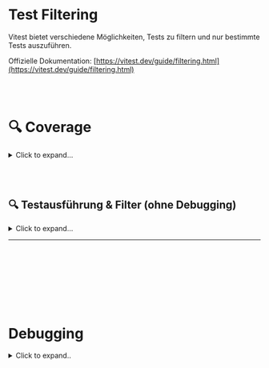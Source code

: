 # Test Filtering

Vitest bietet verschiedene Möglichkeiten, Tests zu filtern und nur bestimmte Tests auszuführen.

Offizielle Dokumentation: [https://vitest.dev/guide/filtering.html](https://vitest.dev/guide/filtering.html)


<br><br>


# 🔍 Coverage

<details><summary>Click to expand...</summary>


# Run specific test and only coverage for this test
```shell
npx vitest run test/unit/services/evident/EvidentService/abbreviation.test.ts --coverage --coverage.include="src/main/services/evident/EvidentService/abbreviation.ts"
```

</details>





<br><br>






## 🔍 Testausführung & Filter (ohne Debugging)

<details><summary>Click to expand...</summary>

### 📁 Einzelne Datei ausführen

```bash
npx vitest run path/to/your/test-file.test.ts
```

✅ Führt **nur diese eine Datei** aus  
✅ Ideal für gezielte Test-Sessions ohne `test.only`  
✅ Funktioniert auch mit Globs:

```bash
npx vitest run "tests/unit/**/*.test.ts"
```

---

### 🎯 Test nach Name filtern

```bash
npx vitest run -t "spezifischer Testname"
```

Oder mit Regex:

```bash
npx vitest run -t "/RegEx.*Pattern/"
```

✅ Führt **nur Tests aus**, deren Name exakt oder per Regex matcht  
✅ Kombinierbar mit Datei:

```bash
npx vitest run path/to/file.test.ts -t "spezifischer Test"
```

---

### 🔍 Tests per CLI nur bestimmte Suiten laufen lassen

Mit `--include`:

```bash
npx vitest run --include src/components/Button/*.test.ts
```

Oder mehrere:

```bash
npx vitest run --include "tests/unit/**/*.test.ts" "tests/integration/**/*.test.ts"
```

---

### ⏳ Timeout setzen

```bash
npx vitest run --testTimeout=30000
```

Setzt Timeout für alle Tests auf 30 Sekunden – kein Warten auf Zombies 🧟‍♂️

---

### 🧪 Typechecking + Coverage in einem Rutsch

```bash
npx vitest run --typecheck --coverage
```

✅ Type Safety  
✅ Test Coverage  
✅ Kein Debug-Modus, einfach durchlaufen lassen

---

### ⚡ Mehr Speed (ohne Threads = sequentiell)

```bash
npx vitest run --threads=false
```

Perfekt für flaky Tests, race conditions, oder wenn du CI/CD-Ticks debuggen willst (aber ohne richtigen Debugger).

---

### 🧠 Pro-Tipp: Custom Scripts

```json
"scripts": {
  "test:file": "vitest run path/to/file.test.ts",
  "test:unit": "vitest run tests/unit",
  "test:name": "vitest run -t 'mein testname'"
}
```

Dann einfach:

```bash
npm run test:file
```

oder via VS Code „Debug Script“.

---

### 🔚 TL;DR

| Use Case                     | Befehl                                                                 |
|-----------------------------|------------------------------------------------------------------------|
| Einzeldatei                 | `vitest run path/to/file.test.ts`                                      |
| Test nach Name              | `vitest run -t "testname"`                                             |
| Datei + Testname kombinieren | `vitest run path/to/file -t "testname"`                                |
| Typecheck + Coverage        | `vitest run --typecheck --coverage`                                   |
| Ohne Parallelisierung       | `vitest run --threads=false`                                          |

---

💥 Damit testest du gezielt, präzise und ohne `.only` – wie ein Scharfschütze im Test-Dschungel 🥷

</details>

---




























<br><br>
---
<br><br>


# Debugging


<details><summary>Click to expand..</summary>



## .only

<details><summary>Click to expand..</summary>

Mit `.only` können bestimmte Tests oder Testsuiten ausgewählt werden, die ausgeführt werden sollen.

Offizielle Dokumentation: [https://vitest.dev/guide/filtering#selecting-suites-and-tests-to-run](https://vitest.dev/guide/filtering#selecting-suites-and-tests-to-run)



```ts
test.only('macht dies und das', () => {
  // Testinhalt
})
```

Oder auf `describe`-Ebene:

```ts
describe.only('Gruppe von Tests', () => {
  test('macht A', () => {})
})
```






In der aktuellen Version sollte dies wie erwartet funktionieren und nur der ausgewählte Test sollte ausgeführt werden, nicht alle anderen parallel dazu. Falls nicht, gibt es hier einige Workarounds:

### Script für Linux (Bash)

```shell
grep --exclude-dir=node_modules -rl . -e 'test.only\|it.only\|describe.only' --null | tr '\n' ' ' | xargs -0 npx vitest | grep . || npx vitest --coverage
```

### Script für Windows (PowerShell)

Diese Lösung erstellt eine neue Konfiguration mit nur den Dateien, die `.only` enthalten:

```powershell
# Finde rekursiv alle Dateien im 'test'-Verzeichnis, die 'test.only', 'it.only' oder 'describe.only' enthalten.
$onlyFiles = Get-ChildItem -Path ./test -Recurse | Where-Object { !$_.PSIsContainer } | Select-String -Pattern 'test\.only|it\.only|describe\.only' -List | ForEach-Object { $_.Path }

# Prüfe, ob Dateien mit '.only' gefunden wurden.
if ($onlyFiles.Count -gt 0) {
    Write-Host "⚠️ Found .only tests in:"
    # Gib die gefundenen Dateien aus (optional, aber hilfreich für die Fehlersuche).
    $onlyFiles | ForEach-Object { Write-Host "- $_" }
    Write-Host "🚀 Running vitest only on these files..."
    # Führe vitest NUR für die gefundenen Dateien aus.
    # PowerShell übergibt die Array-Elemente als separate Argumente an npx.
    npx vitest $onlyFiles --typecheck --coverage --watch=false --disable-console-intercept
}
```




</details>








---
Exakt, du hast’s durchschaut wie Sherlock nach drei Espresso ☕🔍

---

### 🧠 Warum das so ist:

Wenn du `vitest` im **Terminal** ausführst mit `--inspect-brk`,  
dann *läuft der Node-Prozess zwar im Debug-Modus*,  
aber **VS Code weiß nix davon** — kein Attach, kein Magic, keine Breakpoints 💥

---

### 💣 Das Terminal ≠ Debug-Konsole

VS Code erkennt nur Debug-Sessions, wenn:

1. Du sie über `launch.json` startest  
2. Du ein Skript aus `package.json` über **"Debug Script"** startest  
3. Oder du ein **Attach-Profil** manuell aktivierst

---

### ✅ Drei Lösungen, um das sauber zu machen:

---

#### 🔹 **Lösung 1: Nutze `launch.json` für alles**

Mach dir mehrere Einträge:

```json
{
  "type": "node",
  "request": "launch",
  "name": "Debug Vitest File",
  "program": "${workspaceFolder}/node_modules/vitest/vitest.mjs",
  "args": ["run", "--inspect-brk", "--no-file-parallelism", "test/unit/services/evident/EvidentDatabaseIsolation.test.ts"],
  "console": "integratedTerminal",
  "autoAttachChildProcesses": true
}
```

Oder mit `-t` für gezielten Test:

```json
"args": ["run", "--inspect-brk", "--no-file-parallelism", "-t", "spezifischer Testname"]
```

Dann per F5 starten oder in der Debug-Leiste auswählen – und **Breakpoints wirken wie Zauber** ✨

---

#### 🔹 **Lösung 2: Run-Skripte debuggen (dein Weg mit Hover)**

In `package.json`:

```json
"scripts": {
  "test:debug": "vitest run --inspect-brk --no-file-parallelism test/unit/services/evident/EvidentDatabaseIsolation.test.ts"
}
```

Dann:
- Hover über das Skript im `package.json`
- Klick auf **"Debug Script"**

✅ Breakpoints feuern  
✅ Kein extra `launch.json` nötig  
✅ Shortcuts wie `STRG + SHIFT + P → Debug npm script` funktionieren

---

#### 🔹 **Lösung 3: Attach to Running Process (manual gangsta mode)**

Wenn du **unbedingt aus dem Terminal** starten willst:

```bash
vitest run --inspect-brk --no-file-parallelism test/unit/services/evident/EvidentDatabaseIsolation.test.ts
```

Dann in VS Code:

- `STRG + SHIFT + P` → `Debug: Attach to Node Process`
- Pick den richtigen PID

⚠️ Klappt, aber ist nerviger als direkt F5

---

### ✅ Fazit:  
Debugging in Node ist kein Hexenwerk, aber VS Code muss **explizit wissen**, dass er attachen soll. Nur dann setzt er die Breakpoints korrekt.

---

Willst du eine `launch.json` mit verschiedenen Targets (Einzeltest, Pattern, Datei)? Ich bau dir die wie ein Maschinengewehr mit verschiedenen Feuermodi.



</details>

